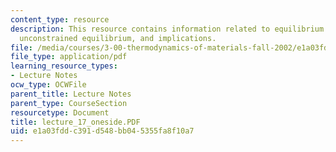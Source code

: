 ```yaml
---
content_type: resource
description: This resource contains information related to equilibrium thermodynamics,
  unconstrained equilibrium, and implications.
file: /media/courses/3-00-thermodynamics-of-materials-fall-2002/e1a03fddc391d548bb045355fa8f10a7_lecture_17_oneside.PDF
file_type: application/pdf
learning_resource_types:
- Lecture Notes
ocw_type: OCWFile
parent_title: Lecture Notes
parent_type: CourseSection
resourcetype: Document
title: lecture_17_oneside.PDF
uid: e1a03fdd-c391-d548-bb04-5355fa8f10a7
---
```

